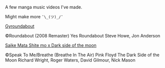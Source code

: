 A few manga music videos I've made. 

Might make more ```¯\_(ツ)_/¯```

[Gyroundabout](https://youtu.be/FxdY0OGdBx0 "Gyroundabout")

©Roundabout (2008 Remaster)
Yes
Roundabout
Steve Howe, Jon Anderson

[Saike Mata Shite mo x Dark side of the moon](https://youtu.be/61nG8p8SgbI "Saike Mata Shite mo x Dark side of the moon")

©Speak To Me/Breathe (Breathe In The Air)
Pink Floyd
The Dark Side of the Moon
Richard Wright, Roger Waters, David Gilmour, Nick Mason


